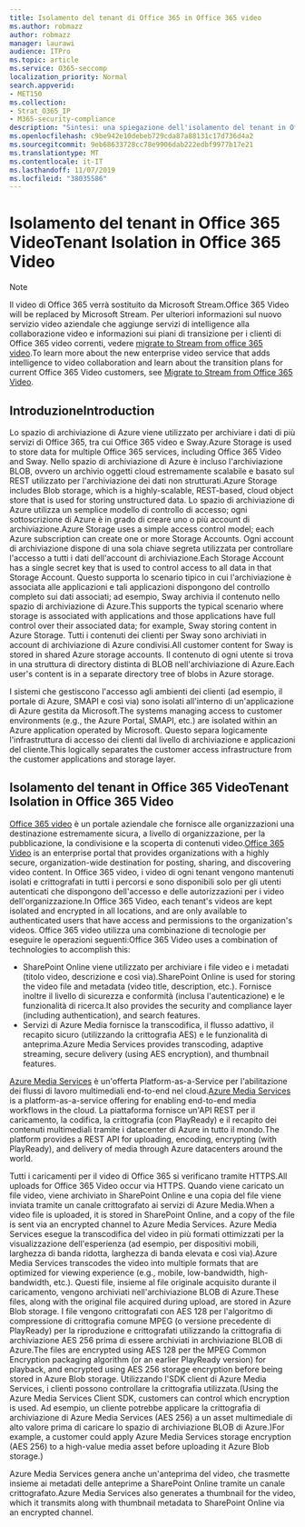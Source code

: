 ```yaml
---
title: Isolamento del tenant di Office 365 in Office 365 video
ms.author: robmazz
author: robmazz
manager: laurawi
audience: ITPro
ms.topic: article
ms.service: O365-seccomp
localization_priority: Normal
search.appverid:
- MET150
ms.collection:
- Strat_O365_IP
- M365-security-compliance
description: "Sintesi: una spiegazione dell'isolamento del tenant in Office 365 video."
ms.openlocfilehash: c9be942e10debeb729cda87a88131c17d736d4a2
ms.sourcegitcommit: 9eb68633728cc78e9906dab222edbf9977b17e21
ms.translationtype: MT
ms.contentlocale: it-IT
ms.lasthandoff: 11/07/2019
ms.locfileid: "38035586"
---
```

# <a name="tenant-isolation-in-office-365-video"></a><span data-ttu-id="cabf8-103">Isolamento del tenant in Office 365 Video</span><span class="sxs-lookup"><span data-stu-id="cabf8-103">Tenant Isolation in Office 365 Video</span></span>

> [!NOTE]
> <span data-ttu-id="cabf8-104">Il video di Office 365 verrà sostituito da Microsoft Stream.</span><span class="sxs-lookup"><span data-stu-id="cabf8-104">Office 365 Video will be replaced by Microsoft Stream.</span></span> <span data-ttu-id="cabf8-105">Per ulteriori informazioni sul nuovo servizio video aziendale che aggiunge servizi di intelligence alla collaborazione video e informazioni sui piani di transizione per i clienti di Office 365 video correnti, vedere [migrate to Stream from office 365 video](https://docs.microsoft.com/stream/).</span><span class="sxs-lookup"><span data-stu-id="cabf8-105">To learn more about the new enterprise video service that adds intelligence to video collaboration and learn about the transition plans for current Office 365 Video customers, see [Migrate to Stream from Office 365 Video](https://docs.microsoft.com/stream/).</span></span>

## <a name="introduction"></a><span data-ttu-id="cabf8-106">Introduzione</span><span class="sxs-lookup"><span data-stu-id="cabf8-106">Introduction</span></span>

<span data-ttu-id="cabf8-107">Lo spazio di archiviazione di Azure viene utilizzato per archiviare i dati di più servizi di Office 365, tra cui Office 365 video e Sway.</span><span class="sxs-lookup"><span data-stu-id="cabf8-107">Azure Storage is used to store data for multiple Office 365 services, including Office 365 Video and Sway.</span></span> <span data-ttu-id="cabf8-108">Nello spazio di archiviazione di Azure è incluso l'archiviazione BLOB, ovvero un archivio oggetti cloud estremamente scalabile e basato sul REST utilizzato per l'archiviazione dei dati non strutturati.</span><span class="sxs-lookup"><span data-stu-id="cabf8-108">Azure Storage includes Blob storage, which is a highly-scalable, REST-based, cloud object store that is used for storing unstructured data.</span></span> <span data-ttu-id="cabf8-109">Lo spazio di archiviazione di Azure utilizza un semplice modello di controllo di accesso; ogni sottoscrizione di Azure è in grado di creare uno o più account di archiviazione.</span><span class="sxs-lookup"><span data-stu-id="cabf8-109">Azure Storage uses a simple access control model; each Azure subscription can create one or more Storage Accounts.</span></span> <span data-ttu-id="cabf8-110">Ogni account di archiviazione dispone di una sola chiave segreta utilizzata per controllare l'accesso a tutti i dati dell'account di archiviazione.</span><span class="sxs-lookup"><span data-stu-id="cabf8-110">Each Storage Account has a single secret key that is used to control access to all data in that Storage Account.</span></span> <span data-ttu-id="cabf8-111">Questo supporta lo scenario tipico in cui l'archiviazione è associata alle applicazioni e tali applicazioni dispongono del controllo completo sui dati associati; ad esempio, Sway archivia il contenuto nello spazio di archiviazione di Azure.</span><span class="sxs-lookup"><span data-stu-id="cabf8-111">This supports the typical scenario where storage is associated with applications and those applications have full control over their associated data; for example, Sway storing content in Azure Storage.</span></span> <span data-ttu-id="cabf8-112">Tutti i contenuti dei clienti per Sway sono archiviati in account di archiviazione di Azure condivisi.</span><span class="sxs-lookup"><span data-stu-id="cabf8-112">All customer content for Sway is stored in shared Azure storage accounts.</span></span> <span data-ttu-id="cabf8-113">Il contenuto di ogni utente si trova in una struttura di directory distinta di BLOB nell'archiviazione di Azure.</span><span class="sxs-lookup"><span data-stu-id="cabf8-113">Each user's content is in a separate directory tree of blobs in Azure storage.</span></span>

<span data-ttu-id="cabf8-114">I sistemi che gestiscono l'accesso agli ambienti dei clienti (ad esempio, il portale di Azure, SMAPI e così via) sono isolati all'interno di un'applicazione di Azure gestita da Microsoft.</span><span class="sxs-lookup"><span data-stu-id="cabf8-114">The systems managing access to customer environments (e.g., the Azure Portal, SMAPI, etc.) are isolated within an Azure application operated by Microsoft.</span></span> <span data-ttu-id="cabf8-115">Questo separa logicamente l'infrastruttura di accesso dei clienti dal livello di archiviazione e applicazioni del cliente.</span><span class="sxs-lookup"><span data-stu-id="cabf8-115">This logically separates the customer access infrastructure from the customer applications and storage layer.</span></span>

## <a name="tenant-isolation-in-office-365-video"></a><span data-ttu-id="cabf8-116">Isolamento del tenant in Office 365 Video</span><span class="sxs-lookup"><span data-stu-id="cabf8-116">Tenant Isolation in Office 365 Video</span></span>

<span data-ttu-id="cabf8-117">[Office 365 video](https://support.office.com/article/Meet-Office-365-Video-ca1cc1a9-a615-46e1-b6a3-40dbd99939a6) è un portale aziendale che fornisce alle organizzazioni una destinazione estremamente sicura, a livello di organizzazione, per la pubblicazione, la condivisione e la scoperta di contenuti video.</span><span class="sxs-lookup"><span data-stu-id="cabf8-117">[Office 365 Video](https://support.office.com/article/Meet-Office-365-Video-ca1cc1a9-a615-46e1-b6a3-40dbd99939a6) is an enterprise portal that provides organizations with a highly secure, organization-wide destination for posting, sharing, and discovering video content.</span></span> <span data-ttu-id="cabf8-118">In Office 365 video, i video di ogni tenant vengono mantenuti isolati e crittografati in tutti i percorsi e sono disponibili solo per gli utenti autenticati che dispongono dell'accesso e delle autorizzazioni per i video dell'organizzazione.</span><span class="sxs-lookup"><span data-stu-id="cabf8-118">In Office 365 Video, each tenant's videos are kept isolated and encrypted in all locations, and are only available to authenticated users that have access and permissions to the organization's videos.</span></span> <span data-ttu-id="cabf8-119">Office 365 video utilizza una combinazione di tecnologie per eseguire le operazioni seguenti:</span><span class="sxs-lookup"><span data-stu-id="cabf8-119">Office 365 Video uses a combination of technologies to accomplish this:</span></span>

- <span data-ttu-id="cabf8-120">SharePoint Online viene utilizzato per archiviare i file video e i metadati (titolo video, descrizione e così via).</span><span class="sxs-lookup"><span data-stu-id="cabf8-120">SharePoint Online is used for storing the video file and metadata (video title, description, etc.).</span></span> <span data-ttu-id="cabf8-121">Fornisce inoltre il livello di sicurezza e conformità (inclusa l'autenticazione) e le funzionalità di ricerca.</span><span class="sxs-lookup"><span data-stu-id="cabf8-121">It also provides the security and compliance layer (including authentication), and search features.</span></span>
- <span data-ttu-id="cabf8-122">Servizi di Azure Media fornisce la transcodifica, il flusso adattivo, il recapito sicuro (utilizzando la crittografia AES) e le funzionalità di anteprima.</span><span class="sxs-lookup"><span data-stu-id="cabf8-122">Azure Media Services provides transcoding, adaptive streaming, secure delivery (using AES encryption), and thumbnail features.</span></span>

<span data-ttu-id="cabf8-123">[Azure Media Services](https://azure.microsoft.com/services/media-services/) è un'offerta Platform-as-a-Service per l'abilitazione dei flussi di lavoro multimediali end-to-end nel cloud.</span><span class="sxs-lookup"><span data-stu-id="cabf8-123">[Azure Media Services](https://azure.microsoft.com/services/media-services/) is a platform-as-a-service offering for enabling end-to-end media workflows in the cloud.</span></span> <span data-ttu-id="cabf8-124">La piattaforma fornisce un'API REST per il caricamento, la codifica, la crittografia (con PlayReady) e il recapito dei contenuti multimediali tramite i datacenter di Azure in tutto il mondo.</span><span class="sxs-lookup"><span data-stu-id="cabf8-124">The platform provides a REST API for uploading, encoding, encrypting (with PlayReady), and delivery of media through Azure datacenters around the world.</span></span>

<span data-ttu-id="cabf8-125">Tutti i caricamenti per il video di Office 365 si verificano tramite HTTPS.</span><span class="sxs-lookup"><span data-stu-id="cabf8-125">All uploads for Office 365 Video occur via HTTPS.</span></span> <span data-ttu-id="cabf8-126">Quando viene caricato un file video, viene archiviato in SharePoint Online e una copia del file viene inviata tramite un canale crittografato ai servizi di Azure Media.</span><span class="sxs-lookup"><span data-stu-id="cabf8-126">When a video file is uploaded, it is stored in SharePoint Online, and a copy of the file is sent via an encrypted channel to Azure Media Services.</span></span> <span data-ttu-id="cabf8-127">Azure Media Services esegue la transcodifica del video in più formati ottimizzati per la visualizzazione dell'esperienza (ad esempio, per dispositivi mobili, larghezza di banda ridotta, larghezza di banda elevata e così via).</span><span class="sxs-lookup"><span data-stu-id="cabf8-127">Azure Media Services transcodes the video into multiple formats that are optimized for viewing experience (e.g., mobile, low-bandwidth, high-bandwidth, etc.).</span></span> <span data-ttu-id="cabf8-128">Questi file, insieme al file originale acquisito durante il caricamento, vengono archiviati nell'archiviazione BLOB di Azure.</span><span class="sxs-lookup"><span data-stu-id="cabf8-128">These files, along with the original file acquired during upload, are stored in Azure Blob storage.</span></span> <span data-ttu-id="cabf8-129">I file vengono crittografati con AES 128 per l'algoritmo di compressione di crittografia comune MPEG (o versione precedente di PlayReady) per la riproduzione e crittografati utilizzando la crittografia di archiviazione AES 256 prima di essere archiviati in archiviazione BLOB di Azure.</span><span class="sxs-lookup"><span data-stu-id="cabf8-129">The files are encrypted using AES 128 per the MPEG Common Encryption packaging algorithm (or an earlier PlayReady version) for playback, and encrypted using AES 256 storage encryption before being stored in Azure Blob storage.</span></span> <span data-ttu-id="cabf8-130">Utilizzando l'SDK client di Azure Media Services, i clienti possono controllare la crittografia utilizzata.</span><span class="sxs-lookup"><span data-stu-id="cabf8-130">(Using the Azure Media Services Client SDK, customers can control which encryption is used.</span></span> <span data-ttu-id="cabf8-131">Ad esempio, un cliente potrebbe applicare la crittografia di archiviazione di Azure Media Services (AES 256) a un asset multimediale di alto valore prima di caricare lo spazio di archiviazione BLOB di Azure.)</span><span class="sxs-lookup"><span data-stu-id="cabf8-131">For example, a customer could apply Azure Media Services storage encryption (AES 256) to a high-value media asset before uploading it Azure Blob storage.)</span></span>

<span data-ttu-id="cabf8-132">Azure Media Services genera anche un'anteprima del video, che trasmette insieme ai metadati delle anteprime a SharePoint Online tramite un canale crittografato.</span><span class="sxs-lookup"><span data-stu-id="cabf8-132">Azure Media Services also generates a thumbnail for the video, which it transmits along with thumbnail metadata to SharePoint Online via an encrypted channel.</span></span>
